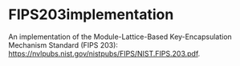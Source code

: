 # FIPS203implementation
An implementation of the Module-Lattice-Based Key-Encapsulation Mechanism Standard (FIPS 203): https://nvlpubs.nist.gov/nistpubs/FIPS/NIST.FIPS.203.pdf.
